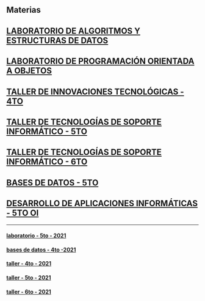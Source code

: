 ## Materias


## [LABORATORIO DE ALGORITMOS Y ESTRUCTURAS DE DATOS](https://github.com/nadianoe/nadianoe.github.io/blob/master/laboratorio4to/labo4to.md#laboratorio-de-algoritmos-y-estructuras-de-datos)

## [LABORATORIO DE PROGRAMACIÓN ORIENTADA A OBJETOS](https://github.com/nadianoe/nadianoe.github.io/blob/master/labo/laboratorio2022.md#laboratorio-de-programaci%C3%B3n-orientada-a-objetos)

## [TALLER DE INNOVACIONES TECNOLÓGICAS - 4TO](https://github.com/nadianoe/nadianoe.github.io/blob/master/taller4to2022/taller4to2022.md#taller-de-innovaciones-tecnol%C3%B3gicas)

## [TALLER DE TECNOLOGÍAS DE SOPORTE INFORMÁTICO - 5TO](https://github.com/nadianoe/nadianoe.github.io/blob/master/taller5to2022/taller5to2022.md#taller-de-tecnolog%C3%ADas-de-soporte-inform%C3%A1tico---5to)

## [TALLER DE TECNOLOGÍAS DE SOPORTE INFORMÁTICO - 6TO](https://github.com/nadianoe/nadianoe.github.io/blob/master/taller6to2022/taller6to2022.md#taller-de-tecnolog%C3%ADas-de-soporte-inform%C3%A1tico)

## [BASES DE DATOS - 5TO](https://github.com/nadianoe/nadianoe.github.io/blob/master/bd5to2022/db5to2022.md#bases-de-datos---5to)

## [DESARROLLO DE APLICACIONES INFORMÁTICAS - 5TO OI](https://github.com/nadianoe/nadianoe.github.io/blob/master/dearrolloAp.md)

--------------------------------------

#### [laboratorio - 5to - 2021](https://github.com/materiasipm/materiasipm.github.io/blob/master/labo/labo.md#programa-del-laboratorio-de-programaci%C3%B3n-oritentada-a-objetos)

#### [bases de datos - 4to -2021](https://github.com/nadianoe/nadianoe.github.io/blob/master/bases/bases.md)

#### [taller - 4to - 2021](https://github.com/materiasipm/materiasipm.github.io/blob/master/taller4to/taller4to.md#taller-de-innovaciones-tecnol%C3%B3gicas)

#### [taller - 5to - 2021](https://github.com/materiasipm/materiasipm.github.io/blob/master/taller5to/taller5to.md#taller-de-tecnolog%C3%ADas-de-soporte-inform%C3%A1tico)

#### [taller - 6to - 2021](https://github.com/materiasipm/materiasipm.github.io/blob/master/taller6to/taller6to.md#taller-de-tecnolog%C3%ADas-de-soporte-inform%C3%A1tico)
